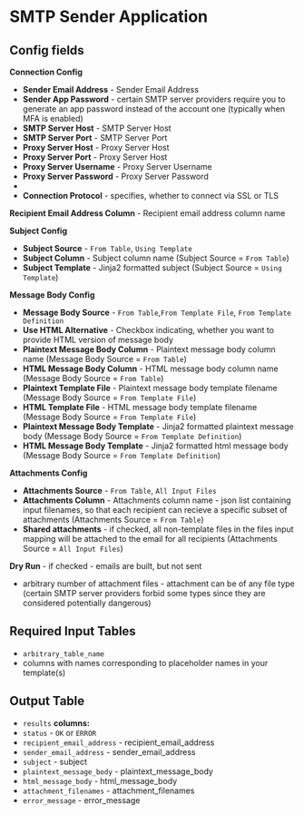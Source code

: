 # SMTP Sender Application

## Config fields

**Connection Config**
 - **Sender Email Address** - Sender Email Address
 - **Sender App Password** - certain SMTP server providers require you to generate an app password instead of the account one (typically when MFA is enabled)
 - **SMTP Server Host** - SMTP Server Host
 - **SMTP Server Port** - SMTP Server Port
 - **Proxy Server Host** - Proxy Server Host
 - **Proxy Server Port** - Proxy Server Host
 - **Proxy Server Username** - Proxy Server Username
 - **Proxy Server Password** - Proxy Server Password
 - 
 - **Connection Protocol** - specifies, whether to connect via SSL or TLS

**Recipient Email Address Column** - Recipient email address column name

**Subject Config**
- **Subject Source** - `From Table`, `Using Template`
- **Subject Column** - Subject column name (Subject Source = `From Table`)
- **Subject Template** - Jinja2 formatted subject (Subject Source = `Using Template`)

**Message Body Config**
- **Message Body Source** - `From Table`,`From Template File`, `From Template Definition`
- **Use HTML Alternative** - Checkbox indicating, whether you want to provide HTML version of message body
- **Plaintext Message Body Column** - Plaintext message body column name (Message Body Source = `From Table`)
- **HTML Message Body Column** - HTML message body column name (Message Body Source = `From Table`)
- **Plaintext Template File** - Plaintext message body template filename (Message Body Source = `From Template File`)
- **HTML Template File** - HTML message body template filename (Message Body Source = `From Template File`)
- **Plaintext Message Body Template** - Jinja2 formatted plaintext message body (Message Body Source = `From Template Definition`)
- **HTML Message Body Template** - Jinja2 formatted html message body (Message Body Source = `From Template Definition`)

**Attachments Config**
- **Attachments Source** - `From Table`, `All Input Files`
- **Attachments Column** - Attachments column name - json list containing input filenames, so that each recipient can recieve a specific subset of attachments (Attachments Source = `From Table`)
- **Shared attachments** - if checked, all non-template files in the files input mapping will be attached to the email for all recipients (Attachments Source = `All Input Files`)

**Dry Run** - if checked - emails are built, but not sent

 - arbitrary number of attachment files - attachment can be of any file type (certain SMTP server providers forbid some types since they are considered potentially dangerous)
## Required Input Tables
 - `arbitrary_table_name`
 - columns with names corresponding to placeholder names in your template(s)

## Output Table
 - `results`
 **columns:**
 - `status` - `OK` or `ERROR`
 - `recipient_email_address` - recipient_email_address
 - `sender_email_address` - sender_email_address
 - `subject` - subject
 - `plaintext_message_body` - plaintext_message_body
 - `html_message_body` - html_message_body
 - `attachment_filenames` - attachment_filenames
 - `error_message` - error_message

